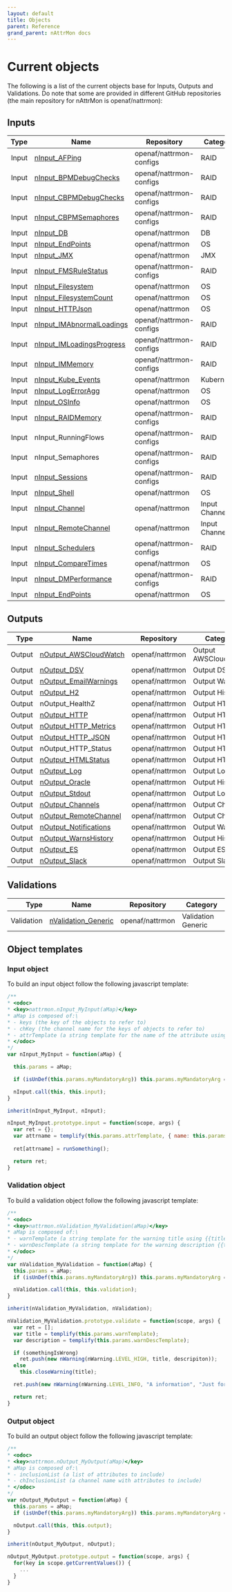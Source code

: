 ```yaml
---
layout: default
title: Objects
parent: Reference
grand_parent: nAttrMon docs
---
```


# Current objects

The following is a list of the current objects base for Inputs, Outputs and Validations. Do note that some are provided in different GitHub repositories (the main repository for nAttrMon is openaf/nattrmon):
  
## Inputs

|       Type | Name                                                                      | Repository              | Category             |
| ----------:| ------------------------------------------------------------------------- | ----------------------- | -------------------- |
|      Input | [nInput_AFPing](inputs/nAttrMon-nInput-AFPing.md)                         | openaf/nattrmon-configs | RAID                 |
|      Input | [nInput_BPMDebugChecks](inputs/nAttrMon-nInput-BPMDebugChecks)            | openaf/nattrmon-configs | RAID                 | 
|      Input | [nInput_CBPMDebugChecks](inputs/nAttrMon-nInput-CBPMDebugChecks)          | openaf/nattrmon-configs | RAID                 | 
|      Input | [nInput_CBPMSemaphores](inputs/nAttrMon-nInput-CBPMSemaphores.md)         | openaf/nattrmon-configs | RAID                 | 
|      Input | [nInput_DB](inputs/nAttrMon-nInput-DB.md)                                 | openaf/nattrmon         | DB                   | 
|      Input | [nInput_EndPoints](inputs/nAttrMon-nInput-EndPoints)                      | openaf/nattrmon         | OS                   | 
|      Input | [nInput_JMX](inputs/nAttrMon-nInput-JMX.md)                               | openaf/nattrmon         | JMX                  |
|      Input | [nInput_FMSRuleStatus](inputs/nAttrMon-nInput-FMSRuleStatus.md)           | openaf/nattrmon-configs | RAID                 | 
|      Input | [nInput_Filesystem](inputs/nAttrMon-nInput-Filesystem.md)                 | openaf/nattrmon         | OS                   | 
|      Input | [nInput_FilesystemCount](inputs/nAttrMon-nInput-FilesystemCount.md)       | openaf/nattrmon         | OS                   | 
|      Input | [nInput_HTTPJson](inputs/nAttrMon-nInput-HTTPJson)                        | openaf/nattrmon         | OS                   | 
|      Input | [nInput_IMAbnormalLoadings](inputs/nAttrMon-nInput-IMAbnormalLoadings.md) | openaf/nattrmon-configs | RAID                 | 
|      Input | [nInput_IMLoadingsProgress](inputs/nAttrMon-nInput-IMLoadingsProcess.md)  | openaf/nattrmon-configs | RAID                 | 
|      Input | [nInput_IMMemory](inputs/nAttrMon-nInput-IMMemory.md)                     | openaf/nattrmon-configs | RAID                 | 
|      Input | [nInput_Kube_Events](inputs/nAttrMon-nInput-Kube_Events.md)               | openaf/nattrmon         | Kubernetes           | 
|      Input | [nInput_LogErrorAgg](inputs/nAttrMon-nInput-LogErrorAgg.md)               | openaf/nattrmon         | OS                   | 
|      Input | [nInput_OSInfo](inputs/nAttrMon-nInput-OSInfo.md)                         | openaf/nattrmon         | OS                   | 
|      Input | [nInput_RAIDMemory](inputs/nAttrMon-nInput-RAIDMemory.md)                 | openaf/nattrmon-configs | RAID                 | 
|      Input | nInput_RunningFlows                                                       | openaf/nattrmon-configs | RAID                 |
|      Input | nInput_Semaphores                                                         | openaf/nattrmon-configs | RAID                 | 
|      Input | [nInput_Sessions](inputs/nAttrMon-nInput-Sessions.md)                     | openaf/nattrmon-configs | RAID                 | 
|      Input | [nInput_Shell](inputs/nAttrMon-nInput-Shell)                              | openaf/nattrmon         | OS                   | 
|      Input | [nInput_Channel](inputs/nAttrMon-nInput-Channel)                          | openaf/nattrmon         | Input Channel        | 
|      Input | [nInput_RemoteChannel](inputs/nAttrMon-nInput-RemoteChannel)              | openaf/nattrmon         | Input Channel        | 
|      Input | [nInput_Schedulers](inputs/nAttrMon-nInput-Schedulers.md)                 | openaf/nattrmon-configs | RAID                 | 
|      Input | [nInput_CompareTimes](inputs/nAttrMon-nInput-CompareTimes.md)             | openaf/nattrmon         | OS                   | 
|      Input | [nInput_DMPerformance](inputs/nAttrMon-nInput-DMPerformance.md)           | openaf/nattrmon-configs | RAID                 |
|      Input | [nInput_EndPoints](inputs/nAttrMon-nInput-EndPoints.md)                   | openaf/nattrmon         | OS                   | 

## Outputs

|       Type | Name                                                                      | Repository              | Category             |
| ----------:| ------------------------------------------------------------------------- | ----------------------- | -------------------- |
|     Output | [nOutput_AWSCloudWatch](outputs/nAttrMon_nOutput_AWSCloudWatch)           | openaf/nattrmon         | Output AWSCloudWatch | 
|     Output | [nOutput_DSV](outputs/nAttrMon-nOutput-DSV)                               | openaf/nattrmon         | Output DSV           | 
|     Output | [nOutput_EmailWarnings](outputs/nAttrMon-nOutput-EmailWarnings)           | openaf/nattrmon         | Output Warning       | 
|     Output | [nOutput_H2](outputs/nAttrMon-nOutput-H2.md)                              | openaf/nattrmon         | Output History       | 
|     Output | nOutput_HealthZ                                                           | openaf/nattrmon         | Output HTTP          | 
|     Output | [nOutput_HTTP](outputs/nAttrMon-nOutput_HTTP.md)                          | openaf/nattrmon         | Output HTTP          | 
|     Output | [nOutput_HTTP_Metrics](outputs/nAttrMon-nOutput_HTTP_Metrics.md)          | openaf/nattrmon         | Output HTTP          | 
|     Output | [nOutput_HTTP_JSON](outputs/nAttrMon-nOutput_HTTP_JSON.md)                | openaf/nattrmon         | Output HTTP          | 
|     Output | nOutput_HTTP_Status                                                       | openaf/nattrmon         | Output HTTP          |
|     Output | [nOutput_HTMLStatus](outputs/nAttrMon-nOutput_HTMLStatus.md)              | openaf/nattrmon         | Output HTTP          | 
|     Output | [nOutput_Log](outputs/nAttrMon-nOutput_Log.md)                            | openaf/nattrmon         | Output Log           | 
|     Output | [nOutput_Oracle](outputs/nAttrMon-nOutput_Oracle.md)                      | openaf/nattrmon         | Output History       | 
|     Output | [nOutput_Stdout](outputs/nAttrMon-nOutput_Stdout.md)                      | openaf/nattrmon         | Output Log           | 
|     Output | [nOutput_Channels](outputs/nAttrMon-nOutput-Channels)                     | openaf/nattrmon         | Output Channels      | 
|     Output | [nOutput_RemoteChannel](outputs/nAttrMon-nOutput-Channel)                 | openaf/nattrmon         | Output Channel       | 
|     Output | [nOutput_Notifications](outputs/nAttrMon-nOutput-Notifications)           | openaf/nattrmon         | Output Warnings      |
|     Output | [nOutput_WarnsHistory](outputs/nAttrMon-nOutput_WarnsHistory.md)          | openaf/nattrmon         | Output History       | 
|     Output | [nOutput_ES](outputs/nAttrMon-nOutput_ES.md)                              | openaf/nattrmon         | Output ES            | 
|     Output | [nOutput_Slack](outputs/nAttrMon-nOutput_Slack.md)                        | openaf/nattrmon         | Output Slack         | 

## Validations

|       Type | Name                                                                      | Repository              | Category             |
| ----------:| ------------------------------------------------------------------------- | ----------------------- | -------------------- |
| Validation | [nValidation_Generic](validations/nAttrMon-nValidation-Generic)           | openaf/nattrmon         | Validation Generic   | 

## Object templates

### Input object

To build an input object follow the following javascript template:

````javascript
/**
* <odoc>
* <key>nattrmon.nInput_MyInput(aMap)</key>
* aMap is composed of:\
* - keys (the key of the objects to refer to)
* - chKey (the channel name for the keys of objects to refer to)
* - attrTemplate (a string template for the name of the attribute using {{name}})
* </odoc>
*/
var nInput_MyInput = function(aMap) {

  this.params = aMap;

  if (isUnDef(this.params.myMandatoryArg)) this.params.myMandatoryArg = "something";  

  nInput.call(this, this.input);
}

inherit(nInput_MyInput, nInput);

nInput_MyInput.prototype.input = function(scope, args) {
  var ret = {};
  var attrname = templify(this.params.attrTemplate, { name: this.params.name });
  
  ret[attrname] = runSomething();

  return ret;
}
````

### Validation object

To build a validation object follow the following javascript template:

````javascript
/**
* <odoc>
* <key>nattrmon.nValidation_MyValidation(aMap)</key>
* aMap is composed of:\
* - warnTemplate (a string template for the warning title using {{title}})
* - warnDescTemplate (a string template for the warning description {{title}})
* </odoc>
*/
var nValidation_MyValidation = function(aMap) {
  this.params = aMap;
  if (isUnDef(this.params.myMandatoryArg)) this.params.myMandatoryArg = "something";

  nValidation.call(this, this.validation);
}

inherit(nValidation_MyValidation, nValidation);

nValidation_MyValidation.prototype.validate = function(scope, args) {
  var ret = [];
  var title = templify(this.params.warnTemplate);
  var description = templify(this.params.warnDescTemplate);

  if (somethingIsWrong)
    ret.push(new nWarning(nWarning.LEVEL_HIGH, title, descripiton));
  else
    this.closeWarning(title);

  ret.push(new nWarning(nWarning.LEVEL_INFO, "A information", "Just for fyi..."));

  return ret;
}
````

### Output object

To build an output object follow the following javascript template:
  
````javascript
/**
* <odoc>
* <key>nattrmon.nOutput_MyOutput(aMap)</key>
* aMap is composed of:\
* - inclusionList (a list of attributes to include)
* - chInclusionList (a channel name with attributes to include)
* </odoc>
*/
var nOutput_MyOutput = function(aMap) {
  this.params = aMap;
  if (isUnDef(this.params.myMandatoryArg)) this.params.myMandatoryArg = "something";

  nOutput.call(this, this.output);
}

inherit(nOutput_MyOutput, nOutput);

nOutput_MyOutput.prototype.output = function(scope, args) {
  for(key in scope.getCurrentValues()) {
    ...
  }
}
````